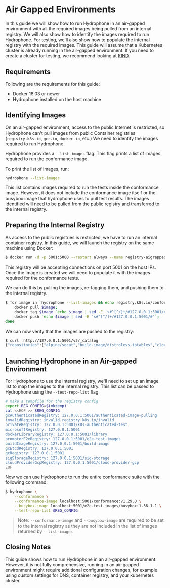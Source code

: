# Air Gapped Environments

In this guide we will show how to run Hydrophone in an air-gapped environment with all the required images being pulled from an internal registry. We will also show how to identify the images required to run Hydrophone. For testing, we'll also show how to populate the internal registry with the required images. This guide will assume that a Kubernetes cluster is already running in the air-gapped environment. If you need to create a cluster for testing, we recommend looking at [KIND](https://kind.sigs.k8s.io/docs/user/working-offline/).

## Requirements

Following are the requirements for this guide:

- Docker 18.03 or newer
- Hydrophone installed on the host machine

## Identifying Images

On an air-gapped environment, access to the public Internet is restricted, so Hydrophone can't pull images from public Container registries (`registry.k8s.io`, `gcr.io`, `docker.io`, etc.)
We need to identify the images required to run Hydrophone.

Hydrophone provides a `--list-images` flag. This flag prints a list of images required to run the conformance image.

To print the list of images, run:

```bash
hydrophone --list-images
```

This list contains images required to run the tests inside the conformance image. However, it does not include the conformance image itself or the busybox image that hydrophone uses to pull test results. The images identified will need to be pulled from the public registry and transferred to the internal registry.

## Preparing the Internal Registry

As access to the public registries is restricted, we have to run an internal container registry.
In this guide, we will launch the registry on the same machine using Docker:

```bash
$ docker run -d -p 5001:5000 --restart always --name registry-aigrapped registry:2
```

This registry will be accepting connections on port 5001 on the host IPs.
Once the image is created we will need to populate it with the images required for the conformance tests.

We can do this by pulling the images, re-tagging them, and pushing them to the internal registry.

```bash
$ for image in `hydrophone --list-images && echo registry.k8s.io/conformance:v1.29.0 && echo registry.k8s.io/e2e-test-images/busybox:1.36.1-1`; do
    docker pull $image;
    docker tag $image `echo $image | sed -E 's#^[^/]+/#127.0.0.1:5001/#'`;
    docker push `echo $image | sed -E 's#^[^/]+/#127.0.0.1:5001/#'`;
done
```

We can now verify that the images are pushed to the registry:

```bash
$ curl  http://127.0.0.1:5001/v2/_catalog
{"repositories":["alpine/socat","build-image/distroless-iptables","cloud-provider-gcp/gcp-compute-persistent-disk-csi-driver","e2e-test-images/agnhost","e2e-test-images/apparmor-loader","e2e-test-images/busybox","e2e-test-images/cuda-vector-add","e2e-test-images/httpd","e2e-test-images/ipc-utils","e2e-test-images/jessie-dnsutils", ...]}
```

## Launching Hydrophone in an Air-gapped Environment

For Hydrophone to use the internal registry, we'll need to set up an image list to map the images to the internal registry. This list can be passed to Hydrophone using the `--test-repo-list` flag.

```bash
# make a tempfile for the registry config
export REG_CONFIG=$(mktemp)
cat <<EOF >> $REG_CONFIG
gcAuthenticatedRegistry: 127.0.0.1:5001/authenticated-image-pulling
invalidRegistry: invalid.registry.k8s.io/invalid
privateRegistry: 127.0.0.1:5001/k8s-authenticated-test
microsoftRegistry: 127.0.0.1:5001
dockerLibraryRegistry: 127.0.0.1:5001/library
promoterE2eRegistry: 127.0.0.1:5001/e2e-test-images
buildImageRegistry: 127.0.0.1:5001/build-image
gcEtcdRegistry: 127.0.0.1:5001
gcRegistry: 127.0.0.1:5001
sigStorageRegistry: 127.0.0.1:5001/sig-storage
cloudProviderGcpRegistry: 127.0.0.1:5001/cloud-provider-gcp
EOF
```

Now we can use Hydrophone to run the entire conformance suite with the following command:

```bash
$ hydrophone \
    --conformance \
    --conformance-image localhost:5001/conformance:v1.29.0 \
    --busybox-image localhost:5001/e2e-test-images/busybox:1.36.1-1 \
    --test-repo-list $REG_CONFIG
```

> Note: `--conformance-image` and `--busybox-image` are required to be set to the internal registry as they are not included in the list of images returned by `--list-images`

## Closing Notes

This guide shows how to run Hydrophone in an air-gapped environment. However, it is not fully comprehensive, running in an air-gapped environment might require additional configuration changes, for example using custom settings for DNS, container registry, and your kubernetes cluster.
